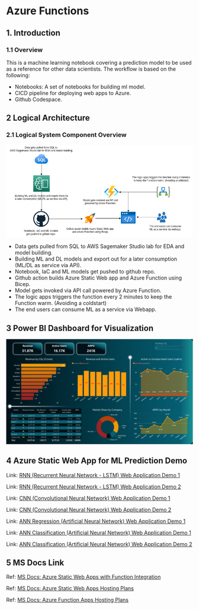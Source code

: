 #  Azure Functions
## 1. Introduction
### 1.1	Overview
This is a machine learning notebook covering a prediction model to be used as a reference for other data scientists. The workflow is based on the following:
- Notebooks: A set of notebooks for building ml model.
- CICD pipeline for deploying web apps to Azure.
- Github Codespace.

## 2 Logical Architecture
### 2.1	Logical System Component Overview
![Figure 2: Logical Architecture Overview](./images/workflow.png)
- Data gets pulled from SQL to AWS Sagemaker Studio lab for EDA and model building.
- Building ML and DL models and export out for a later consumption (ML/DL as service via API).
- Notebook, IaC and ML models get pushed to github repo.
- Github action builds Azure Static Web app and Azure Function using Bicep.
- Model gets invoked via API call powered by Azure Function.
- The logic apps triggers the function every 2 minutes to keep the Function warm. (Avoiding a coldstart)
- The end users can consume ML as a service via Webapp.

## 3 Power BI Dashboard for Visualization
![Figure 3: Power BI Dashboard](./images/powerbi.png)

## 4 Azure Static Web App for ML Prediction Demo
Link: [RNN (Recurrent Neural Network - LSTM) Web Application Demo 1](https://lyoh001.com/mlvmaudit)

Link: [RNN (Recurrent Neural Network - LSTM) Web Application Demo 2](https://lyoh001.com/mlcloudaudit)

Link: [CNN (Convolutional Neural Network) Web Application Demo 1](https://lyoh001.com/mlcoffeeplantdiseases)

Link: [CNN (Convolutional Neural Network) Web Application Demo 2](https://lyoh001.com/mlcovid)

Link: [ANN Regression (Artificial Neural Network) Web Application Demo 1](https://lyoh001.com/mltelecom)

Link: [ANN Classification (Artificial Neural Network) Web Application Demo 1](https://lyoh001.com/mlmaternalmortality)

Link: [ANN Classification (Artificial Neural Network) Web Application Demo 2](https://lyoh001.com/mlsupplychain)

## 5 MS Docs Link
Ref: [MS Docs: Azure Static Web Apps with Function Integration](https://docs.microsoft.com/en-us/azure/static-web-apps/functions-bring-your-own/)

Ref: [MS Docs: Azure Static Web Apps Hosting Plans](https://learn.microsoft.com/en-us/azure/static-web-apps/plans)

Ref: [MS Docs: Azure Function Apps Hosting Plans](https://learn.microsoft.com/en-us/azure/azure-functions/functions-scale)